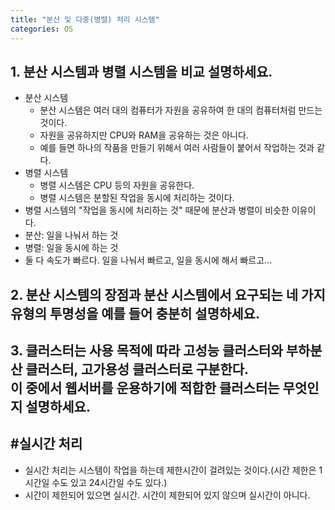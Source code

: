 ```yaml
---
title: "분산 및 다중(병렬) 처리 시스템"
categories: OS
---
```

## **1. 분산 시스템과 병렬 시스템을 비교 설명하세요.**

   - 분산 시스템
      - 분산 시스템은 여러 대의 컴퓨터가 자원을 공유하여 한 대의 컴퓨터처럼 만드는 것이다.
      - 자원을 공유하지만 CPU와 RAM을 공유하는 것은 아니다.
      - 예를 들면 하나의 작품을 만들기 위해서 여러 사람들이 붙어서 작업하는 것과 같다.
   - 병렬 시스템
      - 병렬 시스템은 CPU 등의 자원을 공유한다.
      - 병렬 시스템은 분할된 작업을 동시에 처리하는 것이다.
   - 병렬 시스템의 "작업을 동시에 처리하는 것" 때문에 분산과 병렬이 비슷한 이유이다.
   - 분산: 일을 나눠서 하는 것
   - 병렬: 일을 동시에 하는 것
   - 둘 다 속도가 빠르다. 일을 나눠서 빠르고, 일을 동시에 해서 빠르고...

## **2. 분산 시스템의 장점과 분산 시스템에서 요구되는 네 가지 유형의 투명성을 예를 들어 충분히 설명하세요.**

  

## **3. 클러스터는 사용 목적에 따라 고성능 클러스터와 부하분산 클러스터, 고가용성 클러스터로 구분한다.<br/>이 중에서 웹서버를 운용하기에 적합한 클러스터는 무엇인지 설명하세요.**

## **#실시간 처리**
- 실시간 처리는 시스템이 작업을 하는데 제한시간이 걸려있는 것이다.(시간 제한은 1시간일 수도 있고 24시간일 수도 있다.)
- 시간이 제한되어 있으면 실시간. 시간이 제한되어 있지 않으며 실시간이 아니다.
